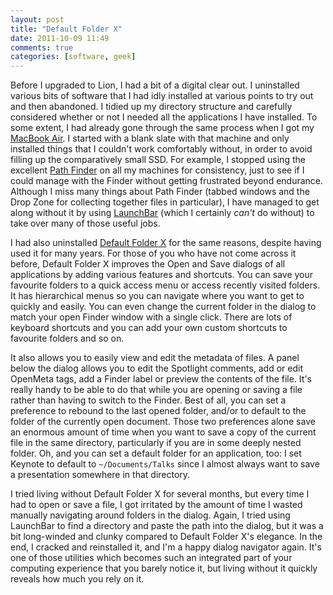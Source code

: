 ```yaml
---
layout: post
title: "Default Folder X"
date: 2011-10-09 11:49
comments: true
categories: [software, geek]
---
```


Before I upgraded to Lion, I had a bit of a digital clear out. I uninstalled various bits of software that I had idly installed at various points to try out and then abandoned. I tidied up my directory structure and carefully considered whether or not I needed all the applications I have installed. To some extent, I had already gone through the same process when I got my [MacBook Air][]. I started with a blank slate with that machine and only installed things that I couldn't work comfortably without, in order to avoid filling up the comparatively small SSD. For example, I stopped using the excellent [Path Finder][] on all my machines for consistency, just to see if I could manage with the Finder without getting frustrated beyond endurance. Although I miss many things about Path Finder (tabbed windows and the Drop Zone for collecting together files in particular), I have managed to get along without it by using [LaunchBar][] (which I certainly _can't_ do without) to take over many of those useful jobs.

I had also uninstalled [Default Folder X][] for the same reasons, despite having used it for many years. For those of you who have not come across it before, Default Folder X improves the Open and Save dialogs of all applications by adding various features and shortcuts. You can save your favourite folders to a quick access menu or access recently visited folders. It has hierarchical menus so you can navigate where you want to get to quickly and easily. You can even change the current folder in the dialog to match your open Finder window with a single click. There are lots of keyboard shortcuts and you can add your own custom shortcuts to favourite folders and so on.

It also allows you to easily view and edit the metadata of files. A panel below the dialog allows you to edit the Spotlight comments, add or edit OpenMeta tags, add a Finder label or preview the contents of the file. It's really handy to be able to do that while you are opening or saving a file rather than having to switch to the Finder. Best of all, you can set a preference to rebound to the last opened folder, and/or to default to the folder of the currently open document. Those two preferences alone save an enormous amount of time when you want to save a copy of the current file in the same directory, particularly if you are in some deeply nested folder. Oh, and you can set a default folder for an application, too: I set Keynote to default to `~/Documents/Talks` since I almost always want to save a presentation somewhere in that directory.

I tried living without Default Folder X for several months, but every time I had to open or save a file, I got irritated by the amount of time I wasted manually navigating around folders in the dialog. Again, I tried using LaunchBar to find a directory and paste the path into the dialog, but it was a bit long-winded and clunky compared to Default Folder X's elegance. In the end, I cracked and reinstalled it, and I'm a happy dialog navigator again. It's one of those utilities which becomes such an integrated part of your computing experience that you barely notice it, but living without it quickly reveals how much you rely on it. 

[MacBook Air]: http://www.rousette.org.uk/blog/archives/busyness/
[Path Finder]: http://www.cocoatech.com/
[Default Folder X]: http://stclairsoft.com/DefaultFolderX/index.html
[LaunchBar]: http://www.obdev.at/products/launchbar/index.html
